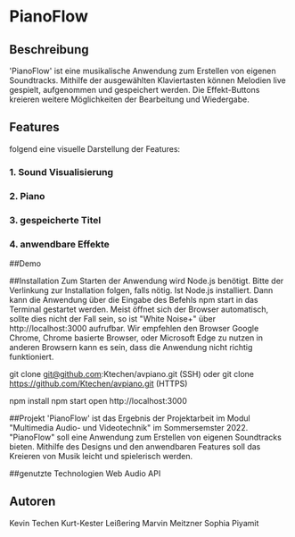 # **PianoFlow**

## Beschreibung

'PianoFlow' ist eine musikalische Anwendung zum Erstellen von eigenen Soundtracks. Mithilfe der ausgewählten Klaviertasten können Melodien live gespielt, aufgenommen und gespeichert werden. Die Effekt-Buttons kreieren weitere Möglichkeiten der Bearbeitung und Wiedergabe.

## **Features**
folgend eine visuelle Darstellung der Features:
### 1. Sound Visualisierung

### 2. Piano

### 3. gespeicherte Titel

### 4. anwendbare Effekte

##Demo

##Installation
Zum Starten der Anwendung wird Node.js benötigt. Bitte der Verlinkung zur Installation folgen, falls nötig. Ist Node.js installiert. Dann kann die Anwendung über die Eingabe des Befehls npm start in das Terminal gestartet werden. Meist öffnet sich der Browser automatisch, sollte dies nicht der Fall sein, so ist "White Noise+" über http://localhost:3000 aufrufbar.
Wir empfehlen den Browser Google Chrome, Chrome basierte Browser, oder Microsoft Edge zu nutzen in anderen Browsern kann es sein, dass die Anwendung nicht richtig funktioniert.

git clone git@github.com:Ktechen/avpiano.git (SSH) oder
git clone https://github.com/Ktechen/avpiano.git (HTTPS)

npm install
npm start
open http://localhost:3000

##Projekt
'PianoFlow' ist das Ergebnis der Projektarbeit im Modul "Multimedia Audio- und Videotechnik" im Sommersemster 2022. "PianoFlow" soll eine Anwendung zum Erstellen von eigenen Soundtracks bieten. Mithilfe des Designs und den anwendbaren Features soll das Kreieren von Musik leicht und spielerisch werden.


##genutzte Technologien
Web Audio API

## Autoren
Kevin Techen
Kurt-Kester Leißering
Marvin Meitzner
Sophia Piyamit

